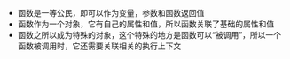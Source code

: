 - 函数是一等公民，即可以作为变量，参数和函数返回值
- 函数作为一个对象，它有自己的属性和值，所以函数关联了基础的属性和值
- 函数之所以成为特殊的对象，这个特殊的地方是函数可以“被调用”，所以一个函数被调用时，它还需要关联相关的执行上下文